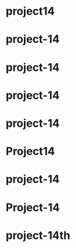 # project14
# project-14
# project-14
# project-14
# project-14
# Project14
# project-14
# Project-14
# project-14th
